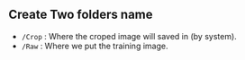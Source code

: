 ## Create Two folders name ##
- `/Crop` : Where the croped image will saved in (by system).
- `/Raw` : Where we put the training image.
